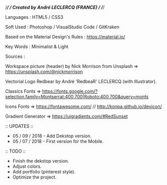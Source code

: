 /******************************************/
/*** Created by André LECLERCQ (FRANCE) ***/
/******************************************/

Languages : HTML5 / CSS3

Soft Used : Photoshop / VisualStudio Code / GitKraken


Based on the Material Design's Rules : https://material.io/

Key Words : Minimalist & Light


Sources : 

Workspace picture (header) by Nick Morrison from Unsplash => https://unsplash.com/@nickmorrison

Vectorial Logo Redbear by André 'RedbeaR' LECLERCQ (with Illustrator).

Classics Fonts => https://fonts.google.com/?selection.family=Montserrat:400,700|Roboto:400,700&query=monts


Icons Fonts => https://fontawesome.com/ // http://konpa.github.io/devicon/

Gradient Generator => https://uigradients.com/#RedSunset


:: UPDATES ::

- 05 / 09 / 2018 - Add Dekstop version.
- 05 / 07 / 2018 - First version for the Mobile.


:: TODO ::
- Finish the dekstop version.
- Adjust colors.
- Add portfolio (pinterest style).
- Optimize the project.

